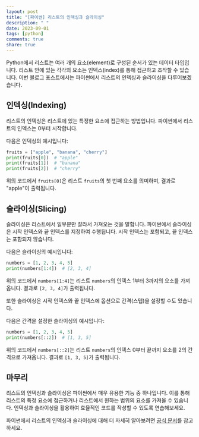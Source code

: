 ```yaml
---
layout: post
title: "[파이썬] 리스트의 인덱싱과 슬라이싱"
description: " "
date: 2023-09-01
tags: [python]
comments: true
share: true
---
```


Python에서 리스트는 여러 개의 요소(element)로 구성된 순서가 있는 데이터 타입입니다. 리스트 안에 있는 각각의 요소는 인덱스(index)를 통해 접근하고 조작할 수 있습니다. 이번 블로그 포스트에서는 파이썬에서 리스트의 인덱싱과 슬라이싱을 다루어보겠습니다.

## 인덱싱(Indexing)

리스트의 인덱싱은 리스트에 있는 특정한 요소에 접근하는 방법입니다. 파이썬에서 리스트의 인덱스는 0부터 시작합니다.

다음은 인덱싱의 예시입니다:

```python
fruits = ["apple", "banana", "cherry"]
print(fruits[0])  # "apple"
print(fruits[1])  # "banana"
print(fruits[2])  # "cherry"
```

위의 코드에서 `fruits[0]`은 리스트 `fruits`의 첫 번째 요소를 의미하며, 결과로 "apple"이 출력됩니다.

## 슬라이싱(Slicing)

슬라이싱은 리스트에서 일부분만 잘라서 가져오는 것을 말합니다. 파이썬에서 슬라이싱은 시작 인덱스와 끝 인덱스를 지정하여 수행됩니다. 시작 인덱스는 포함되고, 끝 인덱스는 포함되지 않습니다.

다음은 슬라이싱의 예시입니다:

```python
numbers = [1, 2, 3, 4, 5]
print(numbers[1:4])  # [2, 3, 4]
```

위의 코드에서 `numbers[1:4]`는 리스트 `numbers`의 인덱스 1부터 3까지의 요소를 가져옵니다. 결과로 `[2, 3, 4]`가 출력됩니다.

또한 슬라이싱은 시작 인덱스와 끝 인덱스에 옵션으로 간격(스텝)을 설정할 수도 있습니다.

다음은 간격을 설정한 슬라이싱의 예시입니다:

```python
numbers = [1, 2, 3, 4, 5]
print(numbers[::2])  # [1, 3, 5]
```

위의 코드에서 `numbers[::2]`는 리스트 `numbers`의 인덱스 0부터 끝까지 요소를 2의 간격으로 가져옵니다. 결과로 `[1, 3, 5]`가 출력됩니다.

## 마무리

리스트의 인덱싱과 슬라이싱은 파이썬에서 매우 유용한 기능 중 하나입니다. 이를 통해 리스트의 특정 요소에 접근하거나 리스트에서 원하는 범위의 요소를 가져올 수 있습니다. 인덱싱과 슬라이싱을 활용하여 효율적인 코드를 작성할 수 있도록 연습해보세요.

파이썬에서 리스트의 인덱싱과 슬라이싱에 대해 더 자세히 알아보려면 [공식 문서](https://docs.python.org/3/tutorial/introduction.html#lists)를 참고하세요.